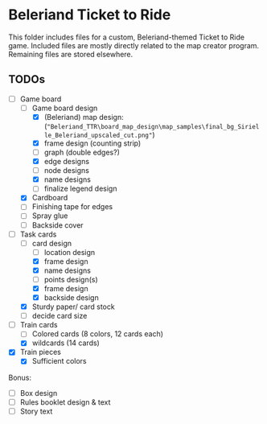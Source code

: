 # Beleriand Ticket to Ride
This folder includes files for a custom, Beleriand-themed Ticket to Ride game.
Included files are mostly directly related to the map creator program. Remaining files are stored elsewhere.
## TODOs
- [ ] Game board
  - [ ] Game board design
    - [x] (Beleriand) map design: (`"Beleriand_TTR\board_map_design\map_samples\final_bg_Sirielle_Beleriand_upscaled_cut.png"`)
    - [x] frame design (counting strip)
    - [ ] graph (double edges?)
    - [x] edge designs
    - [ ] node designs
    - [x] name designs
    - [ ] finalize legend design
  - [x] Cardboard
  - [ ] Finishing tape for edges
  - [ ] Spray glue
  - [ ] Backside cover
- [ ] Task cards
  - [ ] card design
    - [ ] location design
    - [x] frame design
    - [x] name designs
    - [ ] points design(s)
    - [x] frame design
    - [x] backside design
  - [x] Sturdy paper/ card stock
  - [ ] decide card size
- [ ] Train cards
  - [ ] Colored cards (8 colors, 12 cards each)
  - [x] wildcards (14 cards)
- [x] Train pieces
  - [x] Sufficient colors

Bonus:
- [ ] Box design
- [ ] Rules booklet design & text
- [ ] Story text
